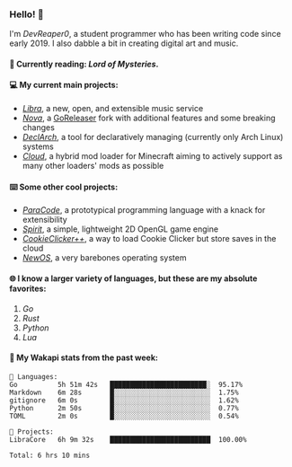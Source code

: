 ### Hello! 👋

I'm _DevReaper0_, a student programmer who has been writing code since early 2019. I also dabble a bit in creating digital art and music.

#### 📖 Currently reading: *Lord of Mysteries*.

#### 💻 My current main projects:

-   _[Libra](https://github.com/LibraMusic)_, a new, open, and extensible music service
-   _[Nova](https://github.com/LibraMusic/Nova)_, a [GoReleaser](https://github.com/goreleaser/goreleaser) fork with additional features and some breaking changes
-   _[DeclArch](https://github.com/DevReaper0/declarch)_, a tool for declaratively managing (currently only Arch Linux) systems
-   _[Cloud](https://github.com/CloudLoaderMC/CloudLoader)_, a hybrid mod loader for Minecraft aiming to actively support as many other loaders' mods as possible

#### ⌨️ Some other cool projects:

-   _[ParaCode](https://github.com/ParaCodeLang/ParaCode)_, a prototypical programming language with a knack for extensibility
-   _[Spirit](https://gitlab.com/DevReaper0/SpiritEngine)_, a simple, lightweight 2D OpenGL game engine
-   _[CookieClicker++](https://github.com/DevReaper0/CookieClickerPlusPlus)_, a way to load Cookie Clicker but store saves in the cloud
-   _[NewOS](https://github.com/DevReaper0/NewOS)_, a very barebones operating system

#### 🌐 I know a larger variety of languages, but these are my absolute favorites:

1. _Go_
2. _Rust_
3. _Python_
4. _Lua_

#### 📡 My Wakapi stats from the past week:

```text
💾 Languages:
Go          5h 51m 42s   ████████████████████████░  95.17%
Markdown    6m 28s       █░░░░░░░░░░░░░░░░░░░░░░░░  1.75%
gitignore   6m 0s        █░░░░░░░░░░░░░░░░░░░░░░░░  1.62%
Python      2m 50s       █░░░░░░░░░░░░░░░░░░░░░░░░  0.77%
TOML        2m 0s        █░░░░░░░░░░░░░░░░░░░░░░░░  0.54%

💼 Projects:
LibraCore   6h 9m 32s    █████████████████████████  100.00%

Total: 6 hrs 10 mins
```
